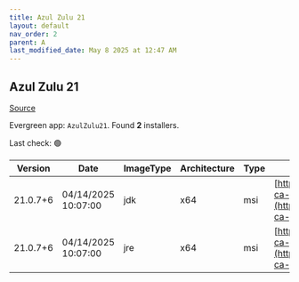 ```yaml
---
title: Azul Zulu 21
layout: default
nav_order: 2
parent: A
last_modified_date: May 8 2025 at 12:47 AM
---
```


## Azul Zulu 21

[Source](https://www.azul.com/downloads/#zulu)

Evergreen app: `AzulZulu21`. Found **2** installers.

Last check: 🟢

| Version  | Date                | ImageType | Architecture | Type | URI                                                                                                                                        |
| -------- | ------------------- | --------- | ------------ | ---- | ------------------------------------------------------------------------------------------------------------------------------------------ |
| 21.0.7+6 | 04/14/2025 10:07:00 | jdk       | x64          | msi  | [https://cdn.azul.com/zulu/bin/zulu21.42.19-ca-jdk21.0.7-win_x64.msi](https://cdn.azul.com/zulu/bin/zulu21.42.19-ca-jdk21.0.7-win_x64.msi) |
| 21.0.7+6 | 04/14/2025 10:07:00 | jre       | x64          | msi  | [https://cdn.azul.com/zulu/bin/zulu21.42.19-ca-jre21.0.7-win_x64.msi](https://cdn.azul.com/zulu/bin/zulu21.42.19-ca-jre21.0.7-win_x64.msi) |
